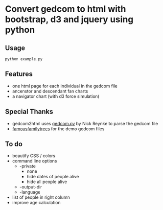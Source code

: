 # Convert gedcom to html with bootstrap, d3 and jquery using python
## Usage
```
python example.py
```
## Features
- one html page for each individual in the gedcom file
- ancenstor and descendant fan charts
- a navigator chart (with d3 force simulation)
## Special Thanks
- gedcom2html uses [gedcom.py](https://github.com/nickreynke/python-gedcom) by Nick Reynke to parse the gedcom file
- [famousfamilytrees](http://famousfamilytrees.blogspot.com/?m=1) for the demo gedcom files
## To do
- beautify CSS / colors
- command line options
   * -private
      * none
      * hide dates of people alive
      * hide all people alive
   * -output-dir
   * -language
- list of people in right column
- improve age calculation
